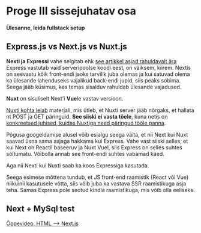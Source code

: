 # Proge III sissejuhatav osa

**Ülesanne, leida fullstack setup**

## Express.js vs Next.js vs Nuxt.js

**Nexti ja Expressi** vahe selgitab ehk [see artikkel asjad rahuldavalt ära](https://merge.rocks/blog/next-js-vs-expressjs-which-one-to-use)  
Express vastutab vaid serveripoolse koodi eest, on väiksem, kiirem.
Nextis on seevastu kõik front-endi jaoks tarvilik juba olemas ja kui satuvad olema ka ülesande lahenduseks vajalikud back-endi jupid, siis peaks sobima. Seega jääb küsimus, kas temas sisalduv rahuldab ülesande vajadused.

**Nuxt** on sisuliselt Next'i **Vue**le vastav versioon.

[Nuxti kohta leiab](https://niharraoteblog.netlify.app/custom-express-server-nuxtjs) materjali, mis ütleb, et Nuxti server jääb nõrgaks, et hallata nt POST ja GET päringuid. **See siiski ei vasta tõele**, kuna netis on [konkreetsed juhised, kuidas Nuxtiga need päringud tööle panna](https://serversideup.net/post-put-and-patch-requests-with-nuxt-3/).

Põgusa googeldamise alusel võib esialgu seega väita, et nii Next kui Nuxt saavad üsna sama asjaga hakkama kui Express. Vahe vast siiski selles, et kui Next on Reactil baseeruv ja Nuxt Vuel, siis Express on selles suhtes sõltumatu. Võibolla annab see front-endi suhtes vabamad käed.

Aga nii Nexti kui Nuxti saab ka koos Expressiga kasutada.

Seega esimese mõttena tundub, et JS front-end raamistik (React või Vue) niikuinii kasutusele võtta, siis võib juba ka vastava SSR raamistikuga asja teha. Samas Express pole seotud kindla raamistikuga, mis võib olla eeliseks.

## Next + MySql test

[Õppevideo, HTML –> Next.js](https://www.youtube.com/watch?v=aYEFeYI7gUM)
